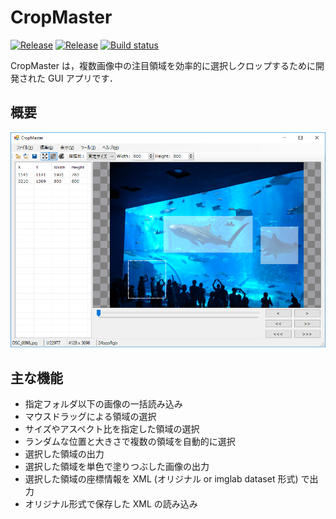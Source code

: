 # CropMaster

[![Release](https://img.shields.io/github/release/tsurumeso/CropMaster.svg)](https://github.com/tsurumeso/CropMaster/releases/latest)
[![Release](https://img.shields.io/github/downloads/tsurumeso/CropMaster/total.svg)](https://github.com/tsurumeso/CropMaster/releases)
[![Build status](https://ci.appveyor.com/api/projects/status/ee8v8oawu2nvbiec/branch/master?svg=true)](https://ci.appveyor.com/project/tsurumeso/cropmaster/branch/master)

CropMaster は，複数画像中の注目領域を効率的に選択しクロップするために開発された GUI アプリです．

## 概要

![](https://raw.githubusercontent.com/tsurumeso/CropMaster/images/images/summery.png)

## 主な機能

- 指定フォルダ以下の画像の一括読み込み
- マウスドラッグによる領域の選択
- サイズやアスペクト比を指定した領域の選択
- ランダムな位置と大きさで複数の領域を自動的に選択
- 選択した領域の出力
- 選択した領域を単色で塗りつぶした画像の出力
- 選択した領域の座標情報を XML (オリジナル or imglab dataset 形式) で出力
- オリジナル形式で保存した XML の読み込み
